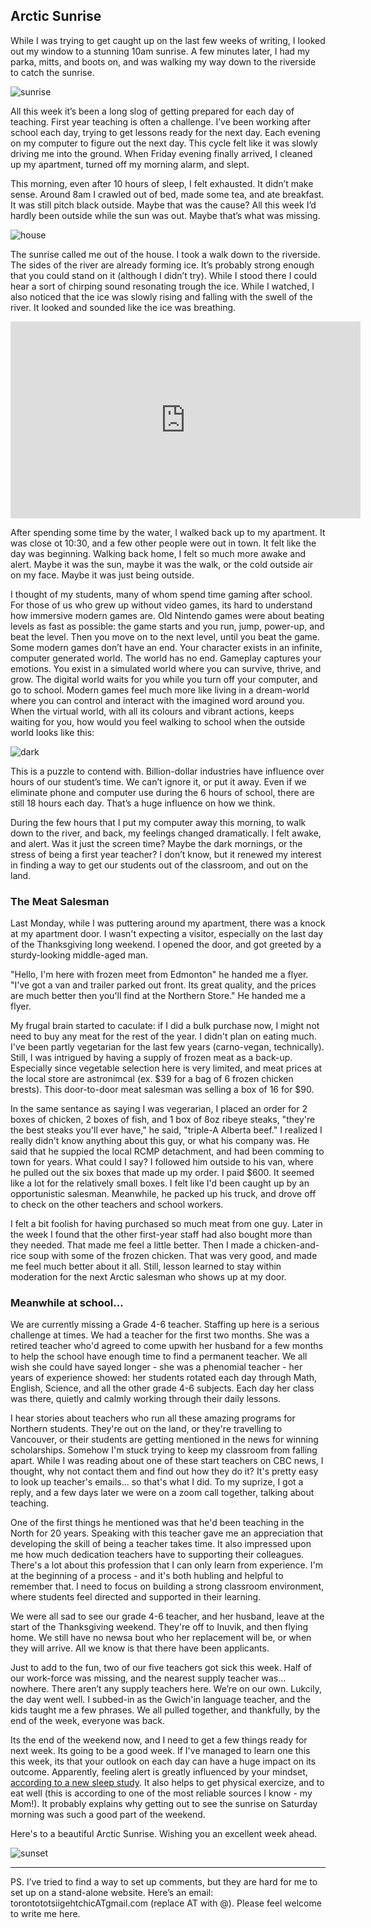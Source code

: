 ## Arctic Sunrise

While I was trying to get caught up on the last few weeks of writing, I looked out my window to a stunning 10am sunrise. A few minutes later, I had my parka, mitts, and boots on, and was walking my way down to the riverside to catch the sunrise. 

![sunrise](https://www.dropbox.com/scl/fi/f7q2qrzp1isfmjucc0r1v/20241019_101414.jpg?rlkey=wh7p9lrvsvlicixak7gdrm79q&st=386qnhaj&raw=1)

All this week it’s been a long slog of getting prepared for each day of teaching. First year teaching is often a challenge. I’ve been working after school each day, trying to get lessons ready for the next day. Each evening on my computer to figure out the next day. This cycle felt like it was slowly driving me into the ground. When Friday evening finally arrived, I cleaned up my apartment, turned off my morning alarm, and slept.

This morning, even after 10 hours of sleep, I felt exhausted. It didn’t make sense. Around 8am I crawled out of bed, made some tea, and ate breakfast. It was still pitch black outside. Maybe that was the cause? All this week I’d hardly been outside while the sun was out. Maybe that’s what was missing.

![house](https://www.dropbox.com/scl/fi/5jdykitu2enfno3eril92/20241019_102123.jpg?rlkey=2umvkfz2e195wizpemzyo1cp8&st=6zw2qfvd&raw=1)

The sunrise called me out of the house. I took a walk down to the riverside. The sides of the river are already forming ice. It’s probably strong enough that you could stand on it (although I didn’t try). While I stood there I could hear a sort of chirping sound resonating trough the ice. While I watched, I also noticed that the ice was slowly rising and falling with the swell of the river. It looked and sounded like the ice was breathing. 

<iframe width="560" height="315" src="https://www.youtube.com/embed/C0Dv7-0KrE8?si=B01iUea1XX5wejZG" title="YouTube video player" frameborder="0" allow="accelerometer; autoplay; clipboard-write; encrypted-media; gyroscope; picture-in-picture; web-share" referrerpolicy="strict-origin-when-cross-origin" allowfullscreen></iframe>


After spending some time by the water, I walked back up to my apartment. It was close ot 10:30, and a few other people were out in town. It felt like the day was beginning. Walking back home, I felt so much more awake and alert. Maybe it was the sun, maybe it was the walk, or the cold outside air on my face. Maybe it was just being outside. 

I thought of my students, many of whom spend time gaming after school. For those of us who grew up without video games, its hard to understand how immersive modern games are. Old Nintendo games were about beating levels as fast as possible: the game starts and you run, jump, power-up, and beat the level. Then you move on to the next level, until you beat the game. Some modern games don’t have an end. Your character exists in an infinite, computer generated world. The world has no end.  Gameplay captures your emotions. You exist in a simulated world where you can survive, thrive, and grow. The digital world waits for you while you turn off your computer, and go to school. Modern games feel much more like living in a dream-world where you can control and interact with the imagined word around you. When the virtual world, with all its colours and vibrant actions, keeps waiting for you, how would you feel walking to school when the outside world looks like this:

![dark](https://www.dropbox.com/scl/fi/m9e2kl0jkwjdzpzrr2bg9/20241008_071209.jpg?rlkey=7m4hitw9anl8q2n6575h6u8fj&st=nu7umawl&raw=1)

This is a puzzle to contend with. Billion-dollar industries have influence over hours of our student’s time. We can’t ignore it, or put it away. Even if we eliminate phone and computer use during the 6 hours of school, there are still 18 hours each day. That’s a huge influence on how we think.

During the few hours that I put my computer away this morning, to walk down to the river, and back, my feelings changed dramatically. I felt awake, and alert. Was it just the screen time? Maybe the dark mornings, or the stress of being a first year teacher? I don’t know, but it renewed my interest in finding a way to get our students out of the classroom, and out on the land.   

### The Meat Salesman

Last Monday, while I was puttering around my apartment, there was a knock at my apartment door. I wasn't expecting a visitor, especially on the last day of the Thanksgiving long weekend. I opened the door, and got greeted by a sturdy-looking middle-aged man. 

"Hello, I'm here with frozen meet from Edmonton" he handed me a flyer. "I've got a van and trailer parked out front. Its great quality, and the prices are much better then you'll find at the Northern Store." He handed me a flyer. 

My frugal brain started to caculate: if I did a bulk purchase now, I might not need to buy any meat for the rest of the year. I didn't plan on eating much. I've been partly vegetarian for the last few years (carno-vegan, technically). Still, I was intrigued by having a supply of frozen meat as a back-up. Especially since vegetable selection here is very limited, and meat prices at the local store are astronimcal (ex. $39 for a bag of 6 frozen chicken brests). This door-to-door meat salesman was selling a box of 16 for $90. 

In the same sentance as saying I was vegerarian, I placed an order for 2 boxes of chicken, 2 boxes of fish, and 1 box of 8oz ribeye steaks, "they're the best steaks you'll ever have," he said, "triple-A Alberta beef." I realized I really didn't know anything about this guy, or what his company was. He said that he suppied the local RCMP detachment, and had been comming to town for years. What could I say? I followed him outside to his van, where he pulled out the six boxes that made up my order. I paid $600. It seemed like a lot for the relatively small boxes. I felt like I'd been caught up by an opportunistic salesman. Meanwhile, he packed up his truck, and drove off to check on the other teachers and school workers. 

I felt a bit foolish for having purchased so much meat from one guy. Later in the week I found that the other first-year staff had also bought more than they needed. That made me feel a little better. Then I made a chicken-and-rice soup with some of the frozen chicken. That was very good, and made me feel much better about it all. Still, lesson learned to stay within moderation for the next Arctic salesman who shows up at my door. 

### Meanwhile at school…

We are currently missing a Grade 4-6 teacher. Staffing up here is a serious challenge at times. We had a teacher for the first two months. She was a retired teacher who'd agreed to come upwith her husband for a few months to help the school have enough time to find a permanent teacher. We all wish she could have sayed longer - she was a phenomial teacher - her years of experience showed: her students rotated each day through Math, English, Science, and all the other grade 4-6 subjects. Each day her class was there, quietly and calmly working through their daily lessons. 

I hear stories about teachers who run all these amazing programs for Northern students. They're out on the land, or they're travelling to Vancouver, or their students are getting mentioned in the news for winning scholarships. Somehow I'm stuck trying to keep my classroom from falling apart. While I was reading about one of these start teachers on CBC news, I thought, why not contact them and find out how they do it? It's pretty easy to look up teacher's emails... so that's what I did. To my suprize, I got a reply, and a few days later we were on a zoom call together, talking about teaching. 

One of the first things he mentioned was that he'd been teaching in the North for 20 years. Speaking with this teacher gave me an appreciation that developing the skill of being a teacher takes time. It also impressed upon me how much dedication teachers have to supporting their colleagues. There's a lot about this profession that I can only learn from experience. I'm at the beginning of a process - and it's both hubling and helpful to remember that. I need to focus on building a strong classroom environment, where students feel directed and supported in their learning. 

We were all sad to see our grade 4-6 teacher, and her husband, leave at the start of the Thanksgiving weekend. They're off to Inuvik, and then flying home. We still have no newsa bout who her replacement will be, or when they will arrive. All we know is that there have been applicants. 

Just to add to the fun, two of our five teachers got sick this week. Half of our work-force was missing, and the nearest supply teacher was... nowhere. There aren’t any supply teachers here. We’re on our own. Lukcily, the day went well. I subbed-in as the Gwich'in language teacher, and the kids taught me a few phrases. We all pulled together, and thankfully, by the end of the week, everyone was back. 

Its the end of the weekend now, and I need to get a few things ready for next week. Its going to be a good week. If I've managed to learn one this this week, its that your outlook on each day can have a huge impact on its outcome. Apparently, feeling alert is greatly influenced by your mindset, [according to a new sleep study](https://www.bbc.com/future/article/20241014-need-a-good-nights-sleep-trying-changing-how-you-think-about-it). It also helps to get physical exercize, and to eat well (this is according to one of the most reliable sources I know - my Mom!). It probably explains why getting out to see the sunrise on Saturday morning was such a good part of the weekend. 

Here's to a beautiful Arctic Sunrise. Wishing you an excellent week ahead.   

![sunset](https://www.dropbox.com/scl/fi/tie3dm50wg13gti8rpelz/20241020_185113.jpg?rlkey=wmfsxii59zv32k5dt6hmanjz3&raw=1)

---

PS. I’ve tried to find a way to set up comments, but they are hard for me to set up on a stand-alone website. Here’s an email: torontototsiigehtchicATgmail.com (replace AT with @). Please feel welcome to write me here. 

